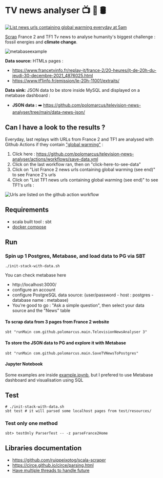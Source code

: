 # TV news analyser 📺 🔬 🛢️
[![List news urls containing global warming everyday at 5am](https://github.com/polomarcus/television-news-analyser/actions/workflows/save-data.yml/badge.svg)](https://github.com/polomarcus/television-news-analyser/actions/workflows/save-data.yml)

[Scrap](https://en.wikipedia.org/wiki/Data_scraping) France 2 and TF1 Tv news to analyse humanity's biggest challenge : fossil energies and **climate change**.

![metabaseexample](https://user-images.githubusercontent.com/4059615/149955122-89642ba8-fb45-4369-956c-5854c14bfdd1.png)

**Data source:** HTMLs pages :
* https://www.francetvinfo.fr/replay-jt/france-2/20-heures/jt-de-20h-du-jeudi-30-decembre-2021_4876025.html
* https://www.tf1info.fr/emission/le-20h-11001/extraits/

**Data sink:** JSON data to be store inside MySQL and displayed on a metabase dashboard :

* **JSON data :** ➡️ https://github.com/polomarcus/television-news-analyser/tree/main/data-news-json/

## Can I have a look to the results ?
Everyday, last replays with URLs from France 2 and TF1 are analysed with Github Actions if they contain ["global warming"](https://github.com/polomarcus/television-news-analyser/blob/main/src/main/scala/com/github/polomarcus/utils/TextService.scala#L9) :
1. Click here : https://github.com/polomarcus/television-news-analyser/actions/workflows/save-data.yml
2. Click on the last workflow ran, then on "click-here-to-see-data"
3. Click on "List France 2 news urls containing global warming (see end)" to see France 2's urls
4. Click on "List TF1 news urls containing global warming (see end)" to see TF1's urls :

![Urls are listed on the github action workflow](https://user-images.githubusercontent.com/4059615/151147733-3313174a-e2fd-486e-85e7-81272ec0957c.png)
## Requirements
* scala built tool : sbt
* [docker compose](https://docs.docker.com/compose/install/)

## Run
###  Spin up 1 Postgres, Metabase, and load data to PG via SBT
```
./init-stack-with-data.sh
```

You can check metabase here
* http://localhost:3000/
* configure an account
* configure PostgreSQL data source: (user/password - host : postgres - database name : metabase)
* You're good to go : "Ask a simple question", then select your data source and the "News" table

#### To scrap data from 3 pages from France 2 website
```
sbt "runMain com.github.polomarcus.main.TelevisionNewsAnalyser 3"
```

#### To store the JSON data to PG and explore it with Metabase 
```
sbt "runMain com.github.polomarcus.main.SaveTVNewsToPostgres"
```

#### Jupyter Notebook
Some examples are inside [example.ipynb](https://github.com/polomarcus/television-news-analyser/blob/main/example.ipynb), but I prefered to use Metabase dashboard and visualisation using SQL

## Test
```
# ./init-stack-with-data.sh
sbt test # it will parsed some localhost pages from test/resources/
```

### Test only one method
```
sbt> testOnly ParserTest -- -z parseFrance2Home
```

## Libraries documentation
* https://github.com/ruippeixotog/scala-scraper
* https://circe.github.io/circe/parsing.html
* [Have multiple threads to handle future](http://stackoverflow.com/questions/15285284/how-to-configure-a-fine-tuned-thread-pool-for-futures)
